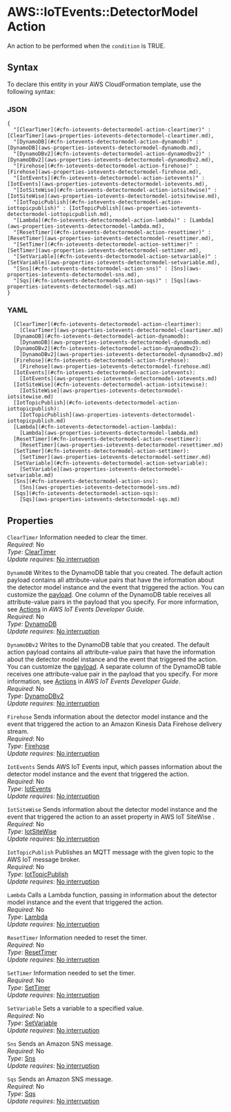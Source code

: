 # AWS::IoTEvents::DetectorModel Action<a name="aws-properties-iotevents-detectormodel-action"></a>

An action to be performed when the `condition` is TRUE\.

## Syntax<a name="aws-properties-iotevents-detectormodel-action-syntax"></a>

To declare this entity in your AWS CloudFormation template, use the following syntax:

### JSON<a name="aws-properties-iotevents-detectormodel-action-syntax.json"></a>

```
{
  "[ClearTimer](#cfn-iotevents-detectormodel-action-cleartimer)" : [ClearTimer](aws-properties-iotevents-detectormodel-cleartimer.md),
  "[DynamoDB](#cfn-iotevents-detectormodel-action-dynamodb)" : [DynamoDB](aws-properties-iotevents-detectormodel-dynamodb.md),
  "[DynamoDBv2](#cfn-iotevents-detectormodel-action-dynamodbv2)" : [DynamoDBv2](aws-properties-iotevents-detectormodel-dynamodbv2.md),
  "[Firehose](#cfn-iotevents-detectormodel-action-firehose)" : [Firehose](aws-properties-iotevents-detectormodel-firehose.md),
  "[IotEvents](#cfn-iotevents-detectormodel-action-iotevents)" : [IotEvents](aws-properties-iotevents-detectormodel-iotevents.md),
  "[IotSiteWise](#cfn-iotevents-detectormodel-action-iotsitewise)" : [IotSiteWise](aws-properties-iotevents-detectormodel-iotsitewise.md),
  "[IotTopicPublish](#cfn-iotevents-detectormodel-action-iottopicpublish)" : [IotTopicPublish](aws-properties-iotevents-detectormodel-iottopicpublish.md),
  "[Lambda](#cfn-iotevents-detectormodel-action-lambda)" : [Lambda](aws-properties-iotevents-detectormodel-lambda.md),
  "[ResetTimer](#cfn-iotevents-detectormodel-action-resettimer)" : [ResetTimer](aws-properties-iotevents-detectormodel-resettimer.md),
  "[SetTimer](#cfn-iotevents-detectormodel-action-settimer)" : [SetTimer](aws-properties-iotevents-detectormodel-settimer.md),
  "[SetVariable](#cfn-iotevents-detectormodel-action-setvariable)" : [SetVariable](aws-properties-iotevents-detectormodel-setvariable.md),
  "[Sns](#cfn-iotevents-detectormodel-action-sns)" : [Sns](aws-properties-iotevents-detectormodel-sns.md),
  "[Sqs](#cfn-iotevents-detectormodel-action-sqs)" : [Sqs](aws-properties-iotevents-detectormodel-sqs.md)
}
```

### YAML<a name="aws-properties-iotevents-detectormodel-action-syntax.yaml"></a>

```
  [ClearTimer](#cfn-iotevents-detectormodel-action-cleartimer): 
    [ClearTimer](aws-properties-iotevents-detectormodel-cleartimer.md)
  [DynamoDB](#cfn-iotevents-detectormodel-action-dynamodb): 
    [DynamoDB](aws-properties-iotevents-detectormodel-dynamodb.md)
  [DynamoDBv2](#cfn-iotevents-detectormodel-action-dynamodbv2): 
    [DynamoDBv2](aws-properties-iotevents-detectormodel-dynamodbv2.md)
  [Firehose](#cfn-iotevents-detectormodel-action-firehose): 
    [Firehose](aws-properties-iotevents-detectormodel-firehose.md)
  [IotEvents](#cfn-iotevents-detectormodel-action-iotevents): 
    [IotEvents](aws-properties-iotevents-detectormodel-iotevents.md)
  [IotSiteWise](#cfn-iotevents-detectormodel-action-iotsitewise): 
    [IotSiteWise](aws-properties-iotevents-detectormodel-iotsitewise.md)
  [IotTopicPublish](#cfn-iotevents-detectormodel-action-iottopicpublish): 
    [IotTopicPublish](aws-properties-iotevents-detectormodel-iottopicpublish.md)
  [Lambda](#cfn-iotevents-detectormodel-action-lambda): 
    [Lambda](aws-properties-iotevents-detectormodel-lambda.md)
  [ResetTimer](#cfn-iotevents-detectormodel-action-resettimer): 
    [ResetTimer](aws-properties-iotevents-detectormodel-resettimer.md)
  [SetTimer](#cfn-iotevents-detectormodel-action-settimer): 
    [SetTimer](aws-properties-iotevents-detectormodel-settimer.md)
  [SetVariable](#cfn-iotevents-detectormodel-action-setvariable): 
    [SetVariable](aws-properties-iotevents-detectormodel-setvariable.md)
  [Sns](#cfn-iotevents-detectormodel-action-sns): 
    [Sns](aws-properties-iotevents-detectormodel-sns.md)
  [Sqs](#cfn-iotevents-detectormodel-action-sqs): 
    [Sqs](aws-properties-iotevents-detectormodel-sqs.md)
```

## Properties<a name="aws-properties-iotevents-detectormodel-action-properties"></a>

`ClearTimer`  <a name="cfn-iotevents-detectormodel-action-cleartimer"></a>
Information needed to clear the timer\.  
*Required*: No  
*Type*: [ClearTimer](aws-properties-iotevents-detectormodel-cleartimer.md)  
*Update requires*: [No interruption](https://docs.aws.amazon.com/AWSCloudFormation/latest/UserGuide/using-cfn-updating-stacks-update-behaviors.html#update-no-interrupt)

`DynamoDB`  <a name="cfn-iotevents-detectormodel-action-dynamodb"></a>
Writes to the DynamoDB table that you created\. The default action payload contains all attribute\-value pairs that have the information about the detector model instance and the event that triggered the action\. You can customize the [payload](https://docs.aws.amazon.com/iotevents/latest/apireference/API_Payload.html)\. One column of the DynamoDB table receives all attribute\-value pairs in the payload that you specify\. For more information, see [Actions](https://docs.aws.amazon.com/iotevents/latest/developerguide/iotevents-event-actions.html) in *AWS IoT Events Developer Guide*\.  
*Required*: No  
*Type*: [DynamoDB](aws-properties-iotevents-detectormodel-dynamodb.md)  
*Update requires*: [No interruption](https://docs.aws.amazon.com/AWSCloudFormation/latest/UserGuide/using-cfn-updating-stacks-update-behaviors.html#update-no-interrupt)

`DynamoDBv2`  <a name="cfn-iotevents-detectormodel-action-dynamodbv2"></a>
Writes to the DynamoDB table that you created\. The default action payload contains all attribute\-value pairs that have the information about the detector model instance and the event that triggered the action\. You can customize the [payload](https://docs.aws.amazon.com/iotevents/latest/apireference/API_Payload.html)\. A separate column of the DynamoDB table receives one attribute\-value pair in the payload that you specify\. For more information, see [Actions](https://docs.aws.amazon.com/iotevents/latest/developerguide/iotevents-event-actions.html) in *AWS IoT Events Developer Guide*\.  
*Required*: No  
*Type*: [DynamoDBv2](aws-properties-iotevents-detectormodel-dynamodbv2.md)  
*Update requires*: [No interruption](https://docs.aws.amazon.com/AWSCloudFormation/latest/UserGuide/using-cfn-updating-stacks-update-behaviors.html#update-no-interrupt)

`Firehose`  <a name="cfn-iotevents-detectormodel-action-firehose"></a>
Sends information about the detector model instance and the event that triggered the action to an Amazon Kinesis Data Firehose delivery stream\.  
*Required*: No  
*Type*: [Firehose](aws-properties-iotevents-detectormodel-firehose.md)  
*Update requires*: [No interruption](https://docs.aws.amazon.com/AWSCloudFormation/latest/UserGuide/using-cfn-updating-stacks-update-behaviors.html#update-no-interrupt)

`IotEvents`  <a name="cfn-iotevents-detectormodel-action-iotevents"></a>
Sends AWS IoT Events input, which passes information about the detector model instance and the event that triggered the action\.  
*Required*: No  
*Type*: [IotEvents](aws-properties-iotevents-detectormodel-iotevents.md)  
*Update requires*: [No interruption](https://docs.aws.amazon.com/AWSCloudFormation/latest/UserGuide/using-cfn-updating-stacks-update-behaviors.html#update-no-interrupt)

`IotSiteWise`  <a name="cfn-iotevents-detectormodel-action-iotsitewise"></a>
Sends information about the detector model instance and the event that triggered the action to an asset property in AWS IoT SiteWise \.  
*Required*: No  
*Type*: [IotSiteWise](aws-properties-iotevents-detectormodel-iotsitewise.md)  
*Update requires*: [No interruption](https://docs.aws.amazon.com/AWSCloudFormation/latest/UserGuide/using-cfn-updating-stacks-update-behaviors.html#update-no-interrupt)

`IotTopicPublish`  <a name="cfn-iotevents-detectormodel-action-iottopicpublish"></a>
Publishes an MQTT message with the given topic to the AWS IoT message broker\.  
*Required*: No  
*Type*: [IotTopicPublish](aws-properties-iotevents-detectormodel-iottopicpublish.md)  
*Update requires*: [No interruption](https://docs.aws.amazon.com/AWSCloudFormation/latest/UserGuide/using-cfn-updating-stacks-update-behaviors.html#update-no-interrupt)

`Lambda`  <a name="cfn-iotevents-detectormodel-action-lambda"></a>
Calls a Lambda function, passing in information about the detector model instance and the event that triggered the action\.  
*Required*: No  
*Type*: [Lambda](aws-properties-iotevents-detectormodel-lambda.md)  
*Update requires*: [No interruption](https://docs.aws.amazon.com/AWSCloudFormation/latest/UserGuide/using-cfn-updating-stacks-update-behaviors.html#update-no-interrupt)

`ResetTimer`  <a name="cfn-iotevents-detectormodel-action-resettimer"></a>
Information needed to reset the timer\.  
*Required*: No  
*Type*: [ResetTimer](aws-properties-iotevents-detectormodel-resettimer.md)  
*Update requires*: [No interruption](https://docs.aws.amazon.com/AWSCloudFormation/latest/UserGuide/using-cfn-updating-stacks-update-behaviors.html#update-no-interrupt)

`SetTimer`  <a name="cfn-iotevents-detectormodel-action-settimer"></a>
Information needed to set the timer\.  
*Required*: No  
*Type*: [SetTimer](aws-properties-iotevents-detectormodel-settimer.md)  
*Update requires*: [No interruption](https://docs.aws.amazon.com/AWSCloudFormation/latest/UserGuide/using-cfn-updating-stacks-update-behaviors.html#update-no-interrupt)

`SetVariable`  <a name="cfn-iotevents-detectormodel-action-setvariable"></a>
Sets a variable to a specified value\.  
*Required*: No  
*Type*: [SetVariable](aws-properties-iotevents-detectormodel-setvariable.md)  
*Update requires*: [No interruption](https://docs.aws.amazon.com/AWSCloudFormation/latest/UserGuide/using-cfn-updating-stacks-update-behaviors.html#update-no-interrupt)

`Sns`  <a name="cfn-iotevents-detectormodel-action-sns"></a>
Sends an Amazon SNS message\.  
*Required*: No  
*Type*: [Sns](aws-properties-iotevents-detectormodel-sns.md)  
*Update requires*: [No interruption](https://docs.aws.amazon.com/AWSCloudFormation/latest/UserGuide/using-cfn-updating-stacks-update-behaviors.html#update-no-interrupt)

`Sqs`  <a name="cfn-iotevents-detectormodel-action-sqs"></a>
Sends an Amazon SNS message\.  
*Required*: No  
*Type*: [Sqs](aws-properties-iotevents-detectormodel-sqs.md)  
*Update requires*: [No interruption](https://docs.aws.amazon.com/AWSCloudFormation/latest/UserGuide/using-cfn-updating-stacks-update-behaviors.html#update-no-interrupt)